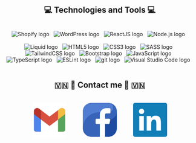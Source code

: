 <h2 align="center">💻 Technologies and Tools 💻</h2>
<br />

<div align="center">
  <span
    ><img
      src="https://img.shields.io/badge/Shopify-282C34?logo=Shopify&logoColor=95bf47"
      alt="Shopify logo"
      title="Shopify"
      height="25"
  /></span>
  &nbsp;
  <span
    ><img
      src="https://img.shields.io/badge/WordPress-282C34?logo=wordPress&logoColor=21759B"
      alt="WordPress logo"
      title="WordPress"
      height="25"
  /></span>
  &nbsp;
  <span
    ><img
      src="https://img.shields.io/badge/ReactJS-282C34?logo=react&logoColor=61DAFB"
      alt="ReactJS logo"
      title="ReactJS"
      height="25"
  /></span>
  &nbsp;
  <span
    ><img
      src="https://img.shields.io/badge/Node.js-282C34?logo=node.js&logoColor=00F200"
      alt="Node.js logo"
      title="Node.js"
      height="25"
  /></span>
  &nbsp;
</div>
<br />

<div align="center">
  <span
    ><img
      src="https://img.shields.io/badge/Liquid-282C34?logo=Shopify&logoColor=95bf47"
      alt="Liquid logo"
      title="Liquid"
      height="25"
  /></span>
  &nbsp;
  <span
    ><img
      src="https://img.shields.io/badge/HTML5-282C34?logo=HTML5&logoColor=E34F26"
      alt="HTML5 logo"
      title="HTML5"
      height="25"
  /></span>
  &nbsp;
  <span
    ><img
      src="https://img.shields.io/badge/CSS3-282C34?logo=CSS3&logoColor=1572B6"
      alt="CSS3 logo"
      title="CSS3"
      height="25"
  /></span>
  &nbsp;
  <span
    ><img
      src="https://img.shields.io/badge/Sass-282C34?logo=sass&logoColor=CC6699"
      alt="SASS logo"
      title="SASS"
      height="25"
  /></span>
  &nbsp;
  <span
    ><img
      src="https://img.shields.io/badge/Tailwind%20CSS-282C34?logo=tailwind-css&logoColor=38B2AC"
      alt="TailwindCSS logo"
      title="TailwindCSS"
      height="25"
  /></span>
  &nbsp;
  <span
    ><img
      src="https://img.shields.io/badge/Bootstrap-282C34?logo=bootstrap&logoColor=7952B3"
      alt="Bootstrap logo"
      title="Bootstrap"
      height="25"
  /></span>
  &nbsp;
  <span
    ><img
      src="https://img.shields.io/badge/JavaScript-282C34?logo=javascript&logoColor=F7DF1E"
      alt="JavaScript logo"
      title="JavaScript"
      height="25"
  /></span>
  &nbsp;
  <span
    ><img
      src="https://img.shields.io/badge/TypeScript-282C34?logo=typescript&logoColor=3178C6"
      alt="TypeScript logo"
      title="TypeScript"
      height="25"
  /></span>
  &nbsp;
  <span
    ><img
      src="https://img.shields.io/badge/ESLint-282C34?logo=eslint&logoColor=4B32C3"
      alt="ESLint logo"
      title="ESLint"
      height="25"
  /></span>
  &nbsp;
  <span
    ><img
      src="https://img.shields.io/badge/git-282C34?logo=git&logoColor=F05032"
      alt="git logo"
      title="git"
      height="25"
  /></span>
  &nbsp;
  <span
    ><img
      src="https://img.shields.io/badge/VS%20Code-282C34?logo=visual-studio-code&logoColor=007ACC"
      alt="Visual Studio Code logo"
      title="Visual Studio Code"
      height="25"
  /></span>
  &nbsp;
</div>
<br />

<h2 align="center">🇻🇳 📧 Contact me 📧 🇻🇳</h2>
<br />

<div align="center">
  <div align="center" dir="auto">
   <a style="display: inline-block;" href="mailto:ltminhhuy16@gmail.com" target="_blank" rel="nofollow">
      <img width="90" height="90" src="/images/email.png" alt="Email" style="max-width: 100%;">
    </a>
    &nbsp;
    &nbsp;
    &nbsp;
    &nbsp;
    &nbsp;
    <a style="display: inline-block;" href="https://www.facebook.com/profile.php?id=100034130810966" target="_blank" rel="nofollow">
      <img width="90" height="90" src="/images/facebook.png" alt="Facebook" style="max-width: 100%;">
    </a>
    &nbsp;
    &nbsp;
    &nbsp;
    &nbsp;
    &nbsp;
    <a style="display: inline-block;" href="https://www.linkedin.com/in/huy-l%C3%AA-3527282b7/" target="_blank" rel="nofollow">
      <img width="90" height="90" src="/images/linkedin.svg" alt="Linkedin" style="max-width: 100%;">
    </a>
  </div>
</div>
